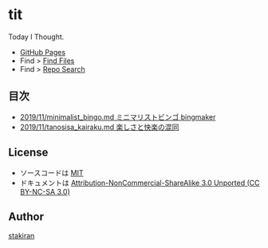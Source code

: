 # tit
Today I Thought.

- [GitHub Pages](https://stakiran.github.io/tit/)
- Find > [Find Files](https://github.com/stakiran/tit/find/master)
- Find > [Repo Search](https://github.com/stakiran/tit/search?q=query)

## 目次
- [2019/11/minimalist_bingo.md ミニマリストビンゴ bingmaker](2019/11/minimalist_bingo.md)
- [2019/11/tanosisa_kairaku.md 楽しさと快楽の混同](2019/11/tanosisa_kairaku.md)

## License
- ソースコードは [MIT](LICENSE)
- ドキュメントは [Attribution-NonCommercial-ShareAlike 3.0 Unported (CC BY-NC-SA 3.0)](http://creativecommons.org/licenses/by-nc-sa/3.0/)

## Author
[stakiran](https://github.com/stakiran)
